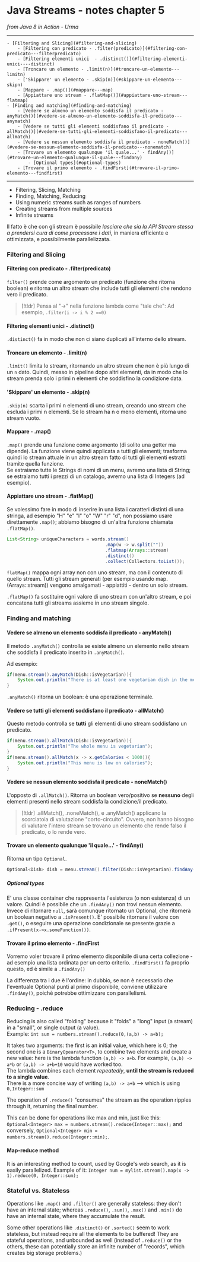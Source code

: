 # Java Streams - notes chapter 5

*from Java 8 in Action - Urma*

---

<!-- TOC -->
    - [Filtering and Slicing](#filtering-and-slicing)
        - [Filtering con predicato - .filter(predicato)](#filtering-con-predicato---filterpredicato)
        - [Filtering elementi unici  - .distinct()](#filtering-elementi-unici----distinct)
        - [Troncare un elemento - .limit(n)](#troncare-un-elemento---limitn)
        - ['Skippare' un elemento - .skip(n)](#skippare-un-elemento---skipn)
        - [Mappare - .map()](#mappare---map)
        - [Appiattare uno stream - .flatMap()](#appiattare-uno-stream---flatmap)
    - [Finding and matching](#finding-and-matching)
        - [Vedere se almeno un elemento soddisfa il predicato - anyMatch()](#vedere-se-almeno-un-elemento-soddisfa-il-predicato---anymatch)
        - [Vedere se tutti gli elementi soddisfano il predicato - allMatch()](#vedere-se-tutti-gli-elementi-soddisfano-il-predicato---allmatch)
        - [Vedere se nessun elemento soddisfa il predicato - noneMatch()](#vedere-se-nessun-elemento-soddisfa-il-predicato---nonematch)
        - [Trovare un elemento qualunque 'il quale...' - findAny()](#trovare-un-elemento-qualunque-il-quale---findany)
            - [Optional types](#optional-types)
        - [Trovare il primo elemento - .findFirst](#trovare-il-primo-elemento---findfirst)
<!-- /TOC -->

---

* Filtering, Slicing, Matching
* Finding, Matching, Reducing
* Using numeric streams such as ranges of numbers
* Creating streams from multiple sources
* Infinite streams


Il fatto è che con gli stream è possibile *lasciare che sia la API Stream stessa a prendersi cura di come processare i dati*, in maniera efficiente e ottimizzata, e possibilmente parallelizzata.  

### Filtering and Slicing  
   
#### Filtering con predicato - .filter(predicato)
  
`filter()` prende come argomento un predicato (funzione che ritorna boolean) e ritorna un altro stream che include tutti gli elementi che rendono vero il predicato.  
  
> [!tldr] Pensa al "->" nella funzione lambda come "tale che":  Ad esempio, `.filter(i -> i % 2 ==0)`  

#### Filtering elementi unici  - .distinct()
  
`.distinct()` fa in modo che non ci siano duplicati all'interno dello stream. 
  
#### Troncare un elemento - .limit(n)
  
`.limit()` limita lo stream, ritornando un altro stream che non è più lungo di un `n` dato. Quindi, messo in pipeline dopo altri elementi, da in modo che lo stream prenda solo i primi n elementi che soddisfino la condizione data.  
  
#### 'Skippare' un elemento - .skip(n)  
  
`.skip(n)` scarta i primi n elementi di uno stream, creando uno stream che escluda i primi n elementi. Se lo stream ha n o meno elementi, ritorna uno stream vuoto.  
  
#### Mappare - .map()  
  
`.map()` prende una funzione come argomento (di solito una getter ma dipende). La funzione viene quindi applicata a tutti gli elementi; trasforma quindi lo stream attuale in un altro stream fatto di tutti gli elementi estratti tramite quella funzione.  
Se estraiamo tutte le Strings di nomi di un menu, avremo una lista di String; se estraiamo tutti i prezzi di un catalogo, avremo una lista di Integers (ad esempio).  
  
#### Appiattare uno stream - .flatMap()
  
Se volessimo fare in modo di inserire in una lista i caratteri distinti di una stringa, ad esempio "H" "e" "l" "o" "W" "r" "d", non possiamo usare direttamente `.map()`; abbiamo bisogno di un'altra funzione chiamata `.flatMap()`.  
  
```java
List<String> uniqueCharacters = words.stream()
                                     .map(w -> w.split(""))
                                     .flatmap(Arrays::stream)
                                     .distinct()
                                     .collect(Collectors.toList());
```  
  
`flatMap()` mappa ogni array non con uno stream, ma con il contenuto di quello stream. Tutti gli stream generati (per esempio usando map.(Arrays::stream)) vengono amalgamati - appiattiti - dentro un solo stream.  
  
`.flatMap()` fa sostituire ogni valore di uno stream con un'altro stream, e poi concatena tutti gli streams assieme in uno stream singolo.  
  
### Finding and matching
  
#### Vedere se almeno un elemento soddisfa il predicato - anyMatch()  
  
Il metodo `.anyMatch()` controlla se esiste almeno un elemento nello stream che soddisfa il predicato inserito in `.anyMatch()`.  
  
Ad esempio:  
```java
if(menu.stream().anyMatch(Dish::isVegetarian)){
    System.out.println("There is at least one vegetarian dish in the menu.");
}
```  
  
`.anyMatch()` ritorna un boolean: è una operazione terminale.  
  
#### Vedere se tutti gli elementi soddisfano il predicato - allMatch()  
  
Questo metodo controlla se **tutti** gli elementi di uno stream soddisfano un predicato.  
  
```java
if(menu.stream().allMatch(Dish::isVegetarian)){
    System.out.println("The whole menu is vegetarian");
}
if(menu.stream().allMatch(x -> x.getCalories < 1000)){
    System.out.println("This menu is low on calories");
}
```  
  
#### Vedere se nessun elemento soddisfa il predicato - noneMatch()
  
L'opposto di `.allMatch()`. Ritorna un boolean vero/positivo se **nessuno** degli elementi presenti nello stream soddisfa la condizione/il predicato.  
  
>[!tldr] .allMatch(), .noneMatch(), e .anyMatch() applicano la scorciatoia di valutazione "corto-circuito". Ovvero, non hanno bisogno di valutare l'intero stream se trovano un elemento che rende falso il predicato, o lo rende vero.  
  
#### Trovare un elemento qualunque 'il quale...' - findAny()

Ritorna un tipo `Optional`.  
  
```java
Optional<Dish> dish = menu.stream().filter(Dish::isVegetarian).findAny();
```
  
##### Optional types  
  
E' una classe container che rappresenta l'esistenza (o non esistenza) di un valore. Quindi è possibile che un `.findAny()` non trovi nessun elemento. Invece di ritornare `null`, sarà comunque ritornato un Optional<T>, che ritornerà un boolean negativo a `.isPresent()`.
E' possibile ritornare il valore con `.get()`, o eseguire una operazione condizionale se presente grazie a `.ifPresent(x->x.someFunction())`. 
  
#### Trovare il primo elemento - .findFirst  
  
Vorremo voler trovare il primo elemento disponibile di una certa collezione - ad esempio una lista ordinata per un certo criterio. `.findFirst()` fa proprio questo, ed è simile a `.findAny()` 
  
La differenza tra i due è l'ordine: in dubbio, se non è necessario che l'eventuale Optional punti al primo disponibile, conviene utilizzare `.findAny()`, poichè potrebbe ottimizzare con parallelismi.  
  
### Reducing - .reduce

Reducing is also called "folding" because it "folds" a "long" input (a stream) in a "small", or single output (a value).  
Example: `int sum = numbers.stream().reduce(0,(a,b) -> a+b);`

It takes two arguments: the first is an initial value, which here is 0; the second one is a `BinaryOpearator<T>`, to combine two elements and create a new value: here is the lambda function `(a,b) -> a+b`. For example, `(a,b) -> a*b` or `(a,b) -> a+b+10` would have worked too.  
The lambda combines each element *repeatedly*, **until the stream is reduced to a single value**.  
There is a more concise way of writing `(a,b) -> a+b` --> which is using `0,Integer::sum`

The operation of `.reduce()` "consumes" the stream as the operation ripples through it, returning the final number.  

This can be done for operations like max and min, just like this:
`Optional<Integer> max = numbers.stream().reduce(Integer::max);` and conversely, `Optional<Integer> min = numbers.stream().reduce(Integer::min);`. 

#### Map-reduce method
It is an interesting method to count, used by Google's web search, as it is easily parallelized. Example of it: `Integer num = mylist.stream().map(x -> 1).reduce(0, Integer::sum);`  
  

### Stateful vs. Stateless
Operations like `.map()` and `.filter()` are generally stateless: they don't have an internal state; whereas `.reduce()`, `.sum()`, `.max()` and `.min()` do have an internal state, where they accumulate the result.  
  
Some other operations like `.distinct()` or `.sorted()` seem to work stateless, but instead require all the elements to be buffered! They are stateful operations, and unbounded as well (instead of `.reduce()` or the others, these can potentially store an infinite number of "records", which creates big storage problems.)  
  
  